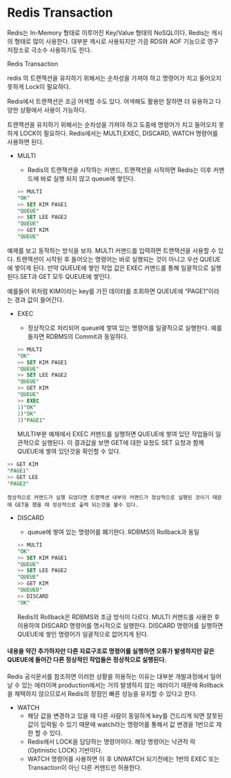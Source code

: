 # Redis Transaction

Redis는 In-Memory 형태로 이루어진 Key/Value 형태의 NoSQL이다. Redis는 캐시의 형태로 많이 사용한다.  대부분 캐시로 사용되지만 가끔 RDS와 AOF 기능으로  영구 저장소로 극소수 사용하기도 한다.

Redis Transaction

redis 의 트랜잭션을 유지하기 위해서는 순차성을 가져야 하고 명령어가 치고 들어오지 못하게 Lock이 필요하다.

Redis에서 트랜잭션은 조금 어색할 수도 있다. 어색해도 활용만 잘하면 더 유용하고 다양한 상황에서 사용이 가능하다.

트랜잭션을 유지하기 위해서는 순차성을 가져야 하고 도중에 명령어가 치고 들어오지 못하게 LOCK이 필요하다. Redis에서는 MULTI,EXEC, DISCARD, WATCH 명령어를 사용하면 된다.

- MULTI
    - Redis의 트랜잭션을 시작하는 커맨드, 트랜잭션을 시작하면 Redis는 이후 커맨드에 바로 실행 되지 않고 queue에 쌓인다.



    ```sql
    >> MULTI
    "OK"
    >> SET KIM PAGE1
    "QUEUE"
    >> SET LEE PAGE2
    "QUEUE"
    >> GET KIM
    "QUEUE"
    ```


예제를 보고 동작하는 방식을 보자. MULTI 커맨드를 입력하면 트랜잭션을 사용할 수 있다. 트랜잭션이 시작된 후 들어오는 명령어는 바로 실행되는 것이 아니고 우선 QUEUE에 쌓이게 된다. 만약 QUEUE에 쌓인 작업 값은 EXEC 커맨드를 통해 일괄적으로 실행된다.SET과 GET 모두 QUEUE에 쌓인다.

예를들어 위처럼 KIM이라는 key를 가진 데이터를 조회하면 QUEUE에 “PAGE1”이라는 경과 값이 들어간다.

- EXEC
    - 정상적으로 처리되어 queue에 쌓여 있는 명령어를 일괄적으로 실행한다. 예를 들자면 RDBMS의 Commit과 동일하다.

    ```sql
    >> MULTI
    "OK"
    >> SET KIM PAGE1
    "QUEUE"
    >> SET LEE PAGE2
    "QUEUE"
    >> GET KIM
    "QUEUE"
    >> EXEC
    1)"OK"
    2)"OK"
    3)"PAGE1"
    ```


    MULTI부분 예제에서 EXEC 커맨드를 실행하면 QUEUE에 쌓여 있던 작업들이 일관적으로 실행된다. 이 결과값을 보면 GET에 대한 요청도 SET 요청과 함께 QUEUE에 쌓여 있던것을 확인할 수 있다.

```sql
>> GET KIM
"PAGE1"
>> GET LEE
"PAGE2"
```

    정상적으로 커맨드가 실행 되었다면 트랜잭션 내부의 커맨드가 정상적으로 실행된 것이기 때문에 GET을 했을 때 정상적으로 출력 되는것을 볼수 있다.

- DISCARD
    - queue에 쌓여 있는 명령어를 폐기한다. RDBMS의 Rollback과 동일

    ```sql
    >> MULTI
    "OK"
    >> SET KIM PAGE1
    "QUEUE"
    >> SET LEE PAGE2
    "QUEUE"
    >> GET KIM
    "QUEUED"
    >> DISCARD
    "OK"
    ```


    Redis의 Rollback은 RDBMS와 조금 방식이 다르다. MULTI 커맨드를 사용한 후 이용하여 DISCARD 명령어를 명시적으로 실행한다. DISCARD 명령어를 실행하면 QUEUE에 쌓인 명령어가 일괄적으로 없어지게 된다.

#### 내용을 약간 추가하자만 다른 자료구조로 명령어를 실행하면 오류가 발생하지만 같은 QUEUE에 들어간 다른 정상적인 작업들은 정상적으로 실행된다.

Redis 공식문서를 참조하면 이러한 상황을 허용하는 이유는 대부분 개발과정에서 일어날 수 있는 에러이며 production에서는 거의 발생하지 않는 에러이기 때문에 Rollback을 채택하지 않으므로서 Redis의 장점인 빠른 성능을 유지할 수 있다고 한다.

- WATCH
    - 해당 값을 변경하고 있을 때 다른 사람이 동일하게 key를 건드리게 되면 잘못된 값이 입력될 수 있기 때문에 watch라는 명령어를 통해서 값 변경을 1번으로 제한 할 수 있다.
    - Redis에서 LOCK을 담당하는 명령어이다. 해당 명령어는 낙관적 락(Optinistic LOCK) 기반이다.
    - WATCH 명령어를 사용하면 이 후 UNWATCH 되기전에는 1번의 EXEC 또는 Transaction이 아닌 다른 커맨드만 허용한다.